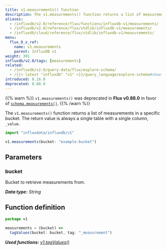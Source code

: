 ```yaml
---
title: v1.measurements() function
description: The v1.measurements() function returns a list of measurements in a specific bucket.
aliases:
  - /influxdb/v2.0/reference/flux/functions/influxdb-v1/measurements/
  - /influxdb/v2.0/reference/flux/stdlib/influxdb-v1/measurements/
  - /influxdb/cloud/reference/flux/stdlib/influxdb-v1/measurements/
menu:
  flux_0_x_ref:
    name: v1.measurements
    parent: InfluxDB v1
weight: 301
influxdb/v2.0/tags: [measurements]
related:
  - /influxdb/v2.0/query-data/flux/explore-schema/
  - /{{< latest "influxdb" "v1" >}}/query_language/explore-schema#show-measurements, SHOW MEASUREMENTS in InfluxQL
introduced: 0.16.0
deprecated: 0.88.0
---
```


{{% warn %}}
`v1.measurements()` was deprecated in **Flux v0.88.0** in favor of
[`schema.measurements()`](/influxdb/v2.0/reference/flux/stdlib/influxdb-schema/measurements/).
{{% /warn %}}

The `v1.measurements()` function returns a list of measurements in a specific bucket.
The return value is always a single table with a single column, `_value`.

```js
import "influxdata/influxdb/v1"

v1.measurements(bucket: "example-bucket")
```

## Parameters

### bucket
Bucket to retrieve measurements from.

_**Data type:** String_

## Function definition
```js
package v1

measurements = (bucket) =>
  tagValues(bucket: bucket, tag: "_measurement")
```

_**Used functions:**
[v1.tagValues()](/influxdb/v2.0/reference/flux/stdlib/influxdb-schema/tagvalues)_
